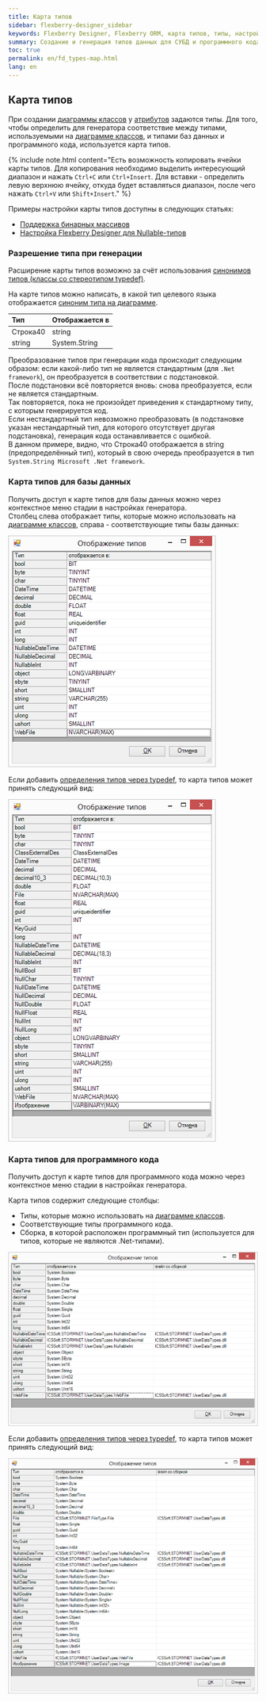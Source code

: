```yaml
---
title: Карта типов
sidebar: flexberry-designer_sidebar
keywords: Flexberry Designer, Flexberry ORM, карта типов, типы, настройка, БД, программный код, атрибуты, генерация
summary: Создание и генерация типов данных для СУБД и программного кода
toc: true
permalink: en/fd_types-map.html
lang: en
---
```


## Карта типов

При создании [диаграммы классов](fd_class-diagram.html) у [атрибутов](fo_attributes-class-data.html) задаются типы. Для того, чтобы определить для генератора соответствие между типами, используемыми на [диаграмме классов](fd_class-diagram.html), и типами баз данных и программного кода, используется карта типов.

{% include note.html content="Есть возможность копировать ячейки карты типов. Для копирования необходимо выделить интересующий диапазон и нажать `Ctrl+С` или `Ctrl+Insert`. Для вставки - определить левую верхнюю ячейку, откуда будет вставляться диапазон, после чего нажать `Ctrl+V` или `Shift+Insert`." %}

Примеры настройки карты типов доступны в следующих статьях:

* [Поддержка бинарных массивов](fo_binary-array-ds.html)
* [Настройка Flexberry Designer для Nullable-типов](fd_create-nullable.html)

### Разрешение типа при генерации

Расширение карты типов возможно за счёт использования [синонимов типов (классы со стереотипом typedef)](fd_typedef.html).

На карте типов можно написать, в какой тип целевого языка отображается [синоним типа на диаграмме](fd_typedef.html). 

Тип | Отображается в
:---------|:-----------
Строка40 | string
string | System.String

Преобразование типов при генерации кода происходит следующим образом: если какой-либо тип не является стандартным (для `.Net framework`), он преобразуется в соответствии с подстановкой.  
После подстановки всё повторяется вновь: снова преобразуется, если не является стандартным.  
Так повторяется, пока не произойдет приведения к стандартному типу, с которым генерируется код.  
Если нестандартный тип невозможно преобразовать (в подстановке указан нестандартный тип, для которого отсутствует другая подстановка), генерация кода останавливается с ошибкой.  
В данном примере, видно, что Строка40 отображается в string (предопределённый тип), который в свою очередь преобразуется в тип `System.String Microsoft .Net framework`.

### Карта типов для базы данных

Получить доступ к карте типов для базы данных можно через контекстное меню стадии в настройках генератора.  
Столбец слева отображает типы, которые можно использовать на [диаграмме классов](fd_class_diagram.html), справа - соответствующие типы базы данных: 

![](/images/pages/products/flexberry-designer/class-diagram/type-map.png)

Если добавить [определения типов через typedef](fd_typedef.html), то карта типов может принять следующий вид:

![](/images/pages/products/flexberry-designer/class-diagram/type-map-db-ext.png)

### Карта типов для программного кода

Получить доступ к карте типов для программного кода можно через контекстное меню стадии в настройках генератора.

Карта типов содержит следующие столбцы:

* Типы, которые можно использовать на [диаграмме классов](fd_class_diagram.html).
* Соответствующие типы программного кода.
* Сборка, в которой расположен программный тип (используется для типов, которые не являются .Net-типами).

![](/images/pages/products/flexberry-designer/class-diagram/type-map-app.png)

Если добавить [определения типов через typedef](fd_typedef.html), то карта типов может принять следующий вид:

![](/images/pages/products/flexberry-designer/class-diagram/type-map-app-ext.png)
